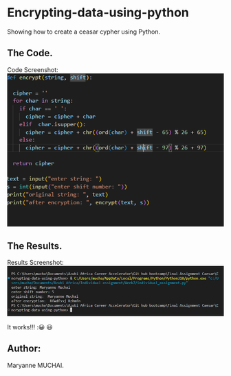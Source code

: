 # Encrypting-data-using-python
Showing how to create a ceasar cypher using Python.


## The Code.
Code Screenshot: ![Screenshot_1](/pics/001.png)

## The Results.
Results Screenshot: ![Screenshot_1](/pics/002.png)

It works!!! :😀 😃




## Author:
Maryanne MUCHAI.
